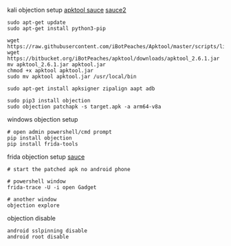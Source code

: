 kali objection setup [apktool sauce](https://github.com/iBotPeaches/Apktool/issues/2149) [sauce2](https://ibotpeaches.github.io/Apktool/install/)
```
sudo apt-get update
sudo apt-get install python3-pip

wget https://raw.githubusercontent.com/iBotPeaches/Apktool/master/scripts/linux/apktool
wget https://bitbucket.org/iBotPeaches/apktool/downloads/apktool_2.6.1.jar
mv apktool_2.6.1.jar apktool.jar
chmod +x apktool apktool.jar
sudo mv apktool apktool.jar /usr/local/bin

sudo apt-get install apksigner zipalign aapt adb

sudo pip3 install objection
sudo objection patchapk -s target.apk -a arm64-v8a
```

windows objection setup
```
# open admin powershell/cmd prompt
pip install objection
pip install frida-tools
```

frida objection setup [sauce](https://gowthamr1.medium.com/android-ssl-pinning-bypass-using-objection-and-frida-scripts-f8199571e7d8)
```
# start the patched apk no android phone

# powershell window
frida-trace -U -i open Gadget

# another window
objection explore
```

objection disable
```
android sslpinning disable
android root disable
```
